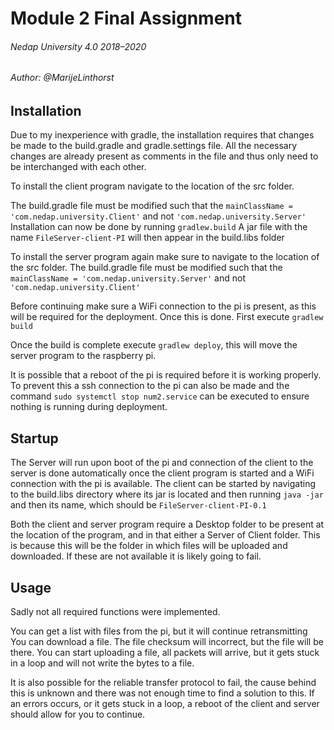 # Module 2 Final Assignment

###### Nedap University 4.0 2018–2020

###### Author: @MarijeLinthorst

## Installation
Due to my inexperience with gradle, the installation requires that changes be made to the build.gradle and gradle.settings file.
All the necessary changes are already present as comments in the file and thus only need to be interchanged with each other.

To install the client program navigate to the location of the src folder.

The build.gradle file must be modified such that the `mainClassName = 'com.nedap.university.Client'`
and not `'com.nedap.university.Server'`
Installation can now be done by running `gradlew.build` A jar file with the name `FileServer-client-PI` will then appear in the build.libs folder

To install the server program again make sure to navigate to the location of the src folder.
The build.gradle file must be modified such that the `mainClassName = 'com.nedap.university.Server'`
and not `'com.nedap.university.Client'`

Before continuing make sure a WiFi connection to the pi is present, as this will be required for the deployment.
Once this is done. First execute `gradlew build`

Once the build is complete execute `gradlew deploy`, this will move the server program to the raspberry pi.

It is possible that a reboot of the pi is required before it is working properly.
To prevent this a ssh connection to the pi can also be made and the command `sudo systemctl stop num2.service` can be executed to ensure nothing is running during deployment.



## Startup
The Server will run upon boot of the pi and connection of the client to the server is done automatically once the client program is started and a WiFi connection with the pi is available.
The client can be started by navigating to the build.libs directory where its jar is located and then running `java -jar` and then its name, which should be `FileServer-client-PI-0.1`

Both the client and server program require a Desktop folder to be present at the location of the program, and in that either a Server of Client folder. This is because this will be the folder in which files will be uploaded and downloaded.
If these are not available it is likely going to fail.

## Usage
Sadly not all required functions were implemented.

You can get a list with files from the pi, but it will continue retransmitting
You can download a file. The file checksum will incorrect, but the file will be there.
You can start uploading a file, all packets will arrive, but it gets stuck in a loop and will not write the bytes to a file. 

It is also possible for the reliable transfer protocol to fail, the cause behind this is unknown and there was not enough time to find a solution to this.
If an errors occurs, or it gets stuck in a loop, a reboot of the client and server should allow for you to continue.
